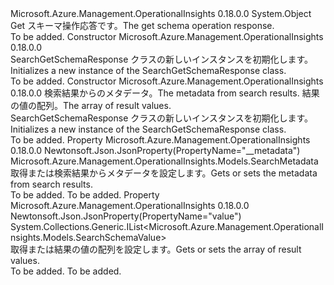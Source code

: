 <Type Name="SearchGetSchemaResponse" FullName="Microsoft.Azure.Management.OperationalInsights.Models.SearchGetSchemaResponse">
  <TypeSignature Language="C#" Value="public class SearchGetSchemaResponse" />
  <TypeSignature Language="ILAsm" Value=".class public auto ansi beforefieldinit SearchGetSchemaResponse extends System.Object" />
  <TypeSignature Language="DocId" Value="T:Microsoft.Azure.Management.OperationalInsights.Models.SearchGetSchemaResponse" />
  <TypeSignature Language="VB.NET" Value="Public Class SearchGetSchemaResponse" />
  <TypeSignature Language="F#" Value="type SearchGetSchemaResponse = class" />
  <AssemblyInfo>
    <AssemblyName>Microsoft.Azure.Management.OperationalInsights</AssemblyName>
    <AssemblyVersion>0.18.0.0</AssemblyVersion>
  </AssemblyInfo>
  <Base>
    <BaseTypeName>System.Object</BaseTypeName>
  </Base>
  <Interfaces />
  <Docs>
    <summary>
            <span data-ttu-id="055d1-101">Get スキーマ操作応答です。</span><span class="sxs-lookup"><span data-stu-id="055d1-101">The get schema operation response.</span></span>
            </summary>
    <remarks>To be added.</remarks>
  </Docs>
  <Members>
    <Member MemberName=".ctor">
      <MemberSignature Language="C#" Value="public SearchGetSchemaResponse ();" />
      <MemberSignature Language="ILAsm" Value=".method public hidebysig specialname rtspecialname instance void .ctor() cil managed" />
      <MemberSignature Language="DocId" Value="M:Microsoft.Azure.Management.OperationalInsights.Models.SearchGetSchemaResponse.#ctor" />
      <MemberSignature Language="VB.NET" Value="Public Sub New ()" />
      <MemberType>Constructor</MemberType>
      <AssemblyInfo>
        <AssemblyName>Microsoft.Azure.Management.OperationalInsights</AssemblyName>
        <AssemblyVersion>0.18.0.0</AssemblyVersion>
      </AssemblyInfo>
      <Parameters />
      <Docs>
        <summary>
            <span data-ttu-id="055d1-102">SearchGetSchemaResponse クラスの新しいインスタンスを初期化します。</span><span class="sxs-lookup"><span data-stu-id="055d1-102">Initializes a new instance of the SearchGetSchemaResponse class.</span></span>
            </summary>
        <remarks>To be added.</remarks>
      </Docs>
    </Member>
    <Member MemberName=".ctor">
      <MemberSignature Language="C#" Value="public SearchGetSchemaResponse (Microsoft.Azure.Management.OperationalInsights.Models.SearchMetadata metadata = null, System.Collections.Generic.IList&lt;Microsoft.Azure.Management.OperationalInsights.Models.SearchSchemaValue&gt; value = null);" />
      <MemberSignature Language="ILAsm" Value=".method public hidebysig specialname rtspecialname instance void .ctor(class Microsoft.Azure.Management.OperationalInsights.Models.SearchMetadata metadata, class System.Collections.Generic.IList`1&lt;class Microsoft.Azure.Management.OperationalInsights.Models.SearchSchemaValue&gt; value) cil managed" />
      <MemberSignature Language="DocId" Value="M:Microsoft.Azure.Management.OperationalInsights.Models.SearchGetSchemaResponse.#ctor(Microsoft.Azure.Management.OperationalInsights.Models.SearchMetadata,System.Collections.Generic.IList{Microsoft.Azure.Management.OperationalInsights.Models.SearchSchemaValue})" />
      <MemberSignature Language="VB.NET" Value="Public Sub New (Optional metadata As SearchMetadata = null, Optional value As IList(Of SearchSchemaValue) = null)" />
      <MemberSignature Language="F#" Value="new Microsoft.Azure.Management.OperationalInsights.Models.SearchGetSchemaResponse : Microsoft.Azure.Management.OperationalInsights.Models.SearchMetadata * System.Collections.Generic.IList&lt;Microsoft.Azure.Management.OperationalInsights.Models.SearchSchemaValue&gt; -&gt; Microsoft.Azure.Management.OperationalInsights.Models.SearchGetSchemaResponse" Usage="new Microsoft.Azure.Management.OperationalInsights.Models.SearchGetSchemaResponse (metadata, value)" />
      <MemberType>Constructor</MemberType>
      <AssemblyInfo>
        <AssemblyName>Microsoft.Azure.Management.OperationalInsights</AssemblyName>
        <AssemblyVersion>0.18.0.0</AssemblyVersion>
      </AssemblyInfo>
      <Parameters>
        <Parameter Name="metadata" Type="Microsoft.Azure.Management.OperationalInsights.Models.SearchMetadata" />
        <Parameter Name="value" Type="System.Collections.Generic.IList&lt;Microsoft.Azure.Management.OperationalInsights.Models.SearchSchemaValue&gt;" />
      </Parameters>
      <Docs>
        <param name="metadata"><span data-ttu-id="055d1-103">検索結果からのメタデータ。</span><span class="sxs-lookup"><span data-stu-id="055d1-103">The metadata from search results.</span></span></param>
        <param name="value"><span data-ttu-id="055d1-104">結果の値の配列。</span><span class="sxs-lookup"><span data-stu-id="055d1-104">The array of result values.</span></span></param>
        <summary>
            <span data-ttu-id="055d1-105">SearchGetSchemaResponse クラスの新しいインスタンスを初期化します。</span><span class="sxs-lookup"><span data-stu-id="055d1-105">Initializes a new instance of the SearchGetSchemaResponse class.</span></span>
            </summary>
        <remarks>To be added.</remarks>
      </Docs>
    </Member>
    <Member MemberName="Metadata">
      <MemberSignature Language="C#" Value="public Microsoft.Azure.Management.OperationalInsights.Models.SearchMetadata Metadata { get; set; }" />
      <MemberSignature Language="ILAsm" Value=".property instance class Microsoft.Azure.Management.OperationalInsights.Models.SearchMetadata Metadata" />
      <MemberSignature Language="DocId" Value="P:Microsoft.Azure.Management.OperationalInsights.Models.SearchGetSchemaResponse.Metadata" />
      <MemberSignature Language="VB.NET" Value="Public Property Metadata As SearchMetadata" />
      <MemberSignature Language="F#" Value="member this.Metadata : Microsoft.Azure.Management.OperationalInsights.Models.SearchMetadata with get, set" Usage="Microsoft.Azure.Management.OperationalInsights.Models.SearchGetSchemaResponse.Metadata" />
      <MemberType>Property</MemberType>
      <AssemblyInfo>
        <AssemblyName>Microsoft.Azure.Management.OperationalInsights</AssemblyName>
        <AssemblyVersion>0.18.0.0</AssemblyVersion>
      </AssemblyInfo>
      <Attributes>
        <Attribute>
          <AttributeName>Newtonsoft.Json.JsonProperty(PropertyName="__metadata")</AttributeName>
        </Attribute>
      </Attributes>
      <ReturnValue>
        <ReturnType>Microsoft.Azure.Management.OperationalInsights.Models.SearchMetadata</ReturnType>
      </ReturnValue>
      <Docs>
        <summary>
            <span data-ttu-id="055d1-106">取得または検索結果からメタデータを設定します。</span><span class="sxs-lookup"><span data-stu-id="055d1-106">Gets or sets the metadata from search results.</span></span>
            </summary>
        <value>To be added.</value>
        <remarks>To be added.</remarks>
      </Docs>
    </Member>
    <Member MemberName="Value">
      <MemberSignature Language="C#" Value="public System.Collections.Generic.IList&lt;Microsoft.Azure.Management.OperationalInsights.Models.SearchSchemaValue&gt; Value { get; set; }" />
      <MemberSignature Language="ILAsm" Value=".property instance class System.Collections.Generic.IList`1&lt;class Microsoft.Azure.Management.OperationalInsights.Models.SearchSchemaValue&gt; Value" />
      <MemberSignature Language="DocId" Value="P:Microsoft.Azure.Management.OperationalInsights.Models.SearchGetSchemaResponse.Value" />
      <MemberSignature Language="VB.NET" Value="Public Property Value As IList(Of SearchSchemaValue)" />
      <MemberSignature Language="F#" Value="member this.Value : System.Collections.Generic.IList&lt;Microsoft.Azure.Management.OperationalInsights.Models.SearchSchemaValue&gt; with get, set" Usage="Microsoft.Azure.Management.OperationalInsights.Models.SearchGetSchemaResponse.Value" />
      <MemberType>Property</MemberType>
      <AssemblyInfo>
        <AssemblyName>Microsoft.Azure.Management.OperationalInsights</AssemblyName>
        <AssemblyVersion>0.18.0.0</AssemblyVersion>
      </AssemblyInfo>
      <Attributes>
        <Attribute>
          <AttributeName>Newtonsoft.Json.JsonProperty(PropertyName="value")</AttributeName>
        </Attribute>
      </Attributes>
      <ReturnValue>
        <ReturnType>System.Collections.Generic.IList&lt;Microsoft.Azure.Management.OperationalInsights.Models.SearchSchemaValue&gt;</ReturnType>
      </ReturnValue>
      <Docs>
        <summary>
            <span data-ttu-id="055d1-107">取得または結果の値の配列を設定します。</span><span class="sxs-lookup"><span data-stu-id="055d1-107">Gets or sets the array of result values.</span></span>
            </summary>
        <value>To be added.</value>
        <remarks>To be added.</remarks>
      </Docs>
    </Member>
  </Members>
</Type>
